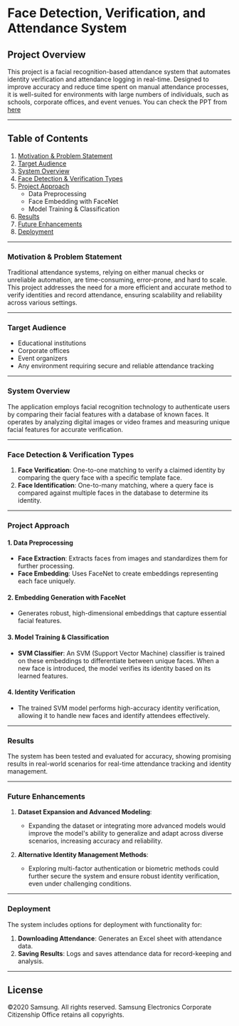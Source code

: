 # Face Detection, Verification, and Attendance System

## Project Overview
This project is a facial recognition-based attendance system that automates identity verification and attendance logging in real-time. Designed to improve accuracy and reduce time spent on manual attendance processes, it is well-suited for environments with large numbers of individuals, such as schools, corporate offices, and event venues.
You can check the PPT from [here](https://www.canva.com/design/DAGV_U9t8B4/NUe4PyrqZ9HCci0PYnpOlg/edit?utm_content=DAGV_U9t8B4&utm_campaign=designshare&utm_medium=link2&utm_source=sharebutton)

---

## Table of Contents
1. [Motivation & Problem Statement](#motivation--problem-statement)
2. [Target Audience](#target-audience)
3. [System Overview](#system-overview)
4. [Face Detection & Verification Types](#face-detection--verification-types)
5. [Project Approach](#project-approach)
   - Data Preprocessing
   - Face Embedding with FaceNet
   - Model Training & Classification
6. [Results](#results)
7. [Future Enhancements](#future-enhancements)
8. [Deployment](#deployment)

---

### Motivation & Problem Statement
Traditional attendance systems, relying on either manual checks or unreliable automation, are time-consuming, error-prone, and hard to scale. This project addresses the need for a more efficient and accurate method to verify identities and record attendance, ensuring scalability and reliability across various settings.

---

### Target Audience
- Educational institutions
- Corporate offices
- Event organizers
- Any environment requiring secure and reliable attendance tracking

---

### System Overview
The application employs facial recognition technology to authenticate users by comparing their facial features with a database of known faces. It operates by analyzing digital images or video frames and measuring unique facial features for accurate verification.

---

### Face Detection & Verification Types
1. **Face Verification**: One-to-one matching to verify a claimed identity by comparing the query face with a specific template face.
2. **Face Identification**: One-to-many matching, where a query face is compared against multiple faces in the database to determine its identity.

---

### Project Approach

#### 1. Data Preprocessing
   - **Face Extraction**: Extracts faces from images and standardizes them for further processing.
   - **Face Embedding**: Uses FaceNet to create embeddings representing each face uniquely.

#### 2. Embedding Generation with FaceNet
   - Generates robust, high-dimensional embeddings that capture essential facial features.

#### 3. Model Training & Classification
   - **SVM Classifier**: An SVM (Support Vector Machine) classifier is trained on these embeddings to differentiate between unique faces. When a new face is introduced, the model verifies its identity based on its learned features.

#### 4. Identity Verification
   - The trained SVM model performs high-accuracy identity verification, allowing it to handle new faces and identify attendees effectively.

---

### Results
The system has been tested and evaluated for accuracy, showing promising results in real-world scenarios for real-time attendance tracking and identity management.

---

### Future Enhancements

1. **Dataset Expansion and Advanced Modeling**: 
   - Expanding the dataset or integrating more advanced models would improve the model's ability to generalize and adapt across diverse scenarios, increasing accuracy and reliability.

2. **Alternative Identity Management Methods**:
   - Exploring multi-factor authentication or biometric methods could further secure the system and ensure robust identity verification, even under challenging conditions.

---

### Deployment
The system includes options for deployment with functionality for:
1. **Downloading Attendance**: Generates an Excel sheet with attendance data.
2. **Saving Results**: Logs and saves attendance data for record-keeping and analysis.

---

## License
©2020 Samsung. All rights reserved. Samsung Electronics Corporate Citizenship Office retains all copyrights.
